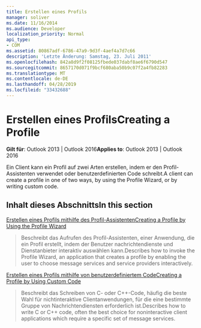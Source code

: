 ```yaml
---
title: Erstellen eines Profils
manager: soliver
ms.date: 11/16/2014
ms.audience: Developer
localization_priority: Normal
api_type:
- COM
ms.assetid: 80867adf-6786-47a9-9d3f-4aef4a7d7c66
description: 'Letzte Änderung: Samstag, 23. Juli 2011'
ms.openlocfilehash: 842a8d9f2f08125fbede037dabf8ae6f6790d547
ms.sourcegitcommit: 8657170d071f9bcf680aba50b9c07f2a4fb82283
ms.translationtype: MT
ms.contentlocale: de-DE
ms.lasthandoff: 04/28/2019
ms.locfileid: "33432688"
---
```

# <a name="creating-a-profile"></a><span data-ttu-id="473b3-103">Erstellen eines Profils</span><span class="sxs-lookup"><span data-stu-id="473b3-103">Creating a Profile</span></span>

  
  
<span data-ttu-id="473b3-104">**Gilt für**: Outlook 2013 | Outlook 2016</span><span class="sxs-lookup"><span data-stu-id="473b3-104">**Applies to**: Outlook 2013 | Outlook 2016</span></span> 
  
<span data-ttu-id="473b3-105">Ein Client kann ein Profil auf zwei Arten erstellen, indem er den Profil-Assistenten verwendet oder benutzerdefinierten Code schreibt.</span><span class="sxs-lookup"><span data-stu-id="473b3-105">A client can create a profile in one of two ways, by using the Profile Wizard, or by writing custom code.</span></span>
  
## <a name="in-this-section"></a><span data-ttu-id="473b3-106">Inhalt dieses Abschnitts</span><span class="sxs-lookup"><span data-stu-id="473b3-106">In this section</span></span>

[<span data-ttu-id="473b3-107">Erstellen eines Profils mithilfe des Profil-Assistenten</span><span class="sxs-lookup"><span data-stu-id="473b3-107">Creating a Profile by Using the Profile Wizard</span></span>](creating-a-profile-by-using-the-profile-wizard.md)
  
> <span data-ttu-id="473b3-108">Beschreibt das Aufrufen des Profil-Assistenten, einer Anwendung, die ein Profil erstellt, indem der Benutzer nachrichtendienste und Dienstanbieter interaktiv auswählen kann.</span><span class="sxs-lookup"><span data-stu-id="473b3-108">Describes how to invoke the Profile Wizard, an application that creates a profile by enabling the user to choose message services and service providers interactively.</span></span>
    
[<span data-ttu-id="473b3-109">Erstellen eines Profils mithilfe von benutzerdefiniertem Code</span><span class="sxs-lookup"><span data-stu-id="473b3-109">Creating a Profile by Using Custom Code</span></span>](creating-a-profile-by-using-custom-code.md)
  
> <span data-ttu-id="473b3-110">Beschreibt das Schreiben von C- oder C++-Code, häufig die beste Wahl für nichtinteraktive Clientanwendungen, für die eine bestimmte Gruppe von Nachrichtendiensten erforderlich ist.</span><span class="sxs-lookup"><span data-stu-id="473b3-110">Describes how to write C or C++ code, often the best choice for noninteractive client applications which require a specific set of message services.</span></span>
    

